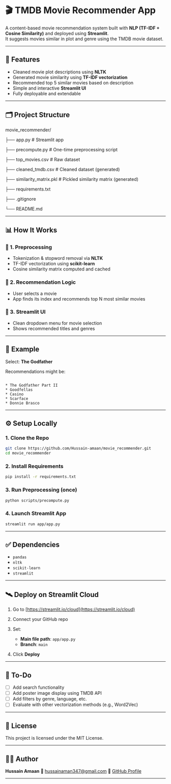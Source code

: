 # 🎬 TMDB Movie Recommender App

A content-based movie recommendation system built with **NLP (TF-IDF + Cosine Similarity)** and deployed using **Streamlit**.  
It suggests movies similar in plot and genre using the TMDB movie dataset.

---

## 🧠 Features

- Cleaned movie plot descriptions using **NLTK**
- Generated movie similarity using **TF-IDF vectorization**
- Recommended top 5 similar movies based on description
- Simple and interactive **Streamlit UI**
- Fully deployable and extendable

---



## 🗂️ Project Structure

movie_recommender/

├── app.py # Streamlit app

├── precompute.py # One-time preprocessing script

├── top_movies.csv # Raw dataset

├── cleaned_tmdb.csv # Cleaned dataset (generated)

├── similarity_matrix.pkl # Pickled similarity matrix (generated)

├── requirements.txt

├── .gitignore

└── README.md


---

## 📊 How It Works

### 🔹 1. Preprocessing
- Tokenization & stopword removal via **NLTK**
- TF-IDF vectorization using **scikit-learn**
- Cosine similarity matrix computed and cached

### 🔹 2. Recommendation Logic
- User selects a movie
- App finds its index and recommends top N most similar movies

### 🔹 3. Streamlit UI
- Clean dropdown menu for movie selection
- Shows recommended titles and genres

---

## 🧪 Example

Select: **The Godfather**

Recommendations might be:
```

* The Godfather Part II
* Goodfellas
* Casino
* Scarface
* Donnie Brasco

````

---

## ⚙️ Setup Locally

### 1. Clone the Repo

```bash
git clone https://github.com/Hussain-amaan/movie_recommender.git
cd movie_recommender
````

### 2. Install Requirements

```bash
pip install -r requirements.txt
```

### 3. Run Preprocessing (once)

```bash
python scripts/precompute.py
```

### 4. Launch Streamlit App

```bash
streamlit run app/app.py
```

---

## ✅ Dependencies

* `pandas`
* `nltk`
* `scikit-learn`
* `streamlit`

---

## 🛰️ Deploy on Streamlit Cloud

1. Go to [https://streamlit.io/cloud](https://streamlit.io/cloud)
2. Connect your GitHub repo
3. Set:

   * **Main file path**: `app/app.py`
   * **Branch**: `main`
4. Click **Deploy**

---

## 📌 To-Do

* [ ] Add search functionality
* [ ] Add poster image display using TMDB API
* [ ] Add filters by genre, language, etc.
* [ ] Evaluate with other vectorization methods (e.g., Word2Vec)

---

## 📄 License

This project is licensed under the MIT License.

---

## 👨‍💻 Author

**Hussain Amaan**
📧 [hussainaman347@gmail.com](mailto:hussainaman347@gmail.com)
💼 [GitHub Profile](https://github.com/Hussain-amaan)

---


